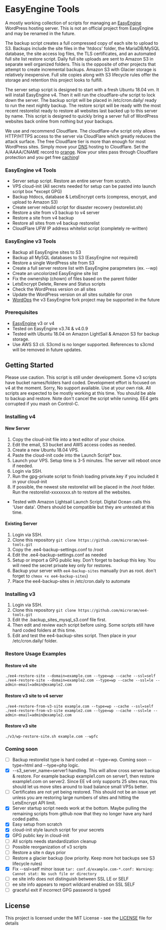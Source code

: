 # EasyEngine Tools

A mostly working collection of scripts for managing an [EasyEngine](https://easyengine.io) WordPress hosting server. This is not an official project from EasyEngine and may be renamed in the future.

The backup script creates a full compressed copy of each site to upload to S3. Backups include the site files in the 'htdocs' folder, the MariaDB/MySQL database, the site access log files, the TLS certificates, and an automated full site list restore script.  Daily full site uploads are sent to Amazon S3 in separate well organized folders. This is the opposite of other projects that attempt to create incremental backups. Amazon S3 with Glacier storage is relatively inexpensive. Full site copies along with S3 lifecycle rules offer the storage and retention this project looks to fulfill.

The server setup script is designed to start with a fresh Ubuntu 18.04 vm. It will install EasyEngine v4. Then it will run the cloudflare-ufw script to lock down the server. The backup script will be placed in /etc/cron.daily/ ready to run the next nightly backup. The restore script will be ready with the most recent restorelist ready to restore all websites last backed up to this server by name. This script is designed to quickly bring a server full of WordPress websites back online from nothing but your backups.

We use and recommend Cloudflare. The cloudflare-ufw script only allows HTTP/HTTPS access to the server via CloudFlare which greatly reduces the attack surface. The free Cloudflare tier is more than enough for most WordPress sites. Simply move your [DNS](https://support.cloudflare.com/hc/en-us/articles/201720164-Step-2-Create-a-Cloudflare-account-and-add-a-website) hosting to Cloudflare. Set the A/AAAA/CNAME record to [orange](https://support.cloudflare.com/hc/en-us/articles/200169626-What-subdomains-are-appropriate-for-orange-gray-clouds-). Now your sites pass through Cloudflare protection and you get free [caching](https://support.cloudflare.com/hc/en-us/articles/200172516-Which-file-extensions-does-Cloudflare-cache-for-static-content-)!

### EasyEngine v4 Tools

- Server setup script. Restore an entire server from scratch.
- VPS cloud-init (All secrets needed for setup can be pasted into launch script box *except GPG)
- Backup htdocs, database & LetsEncrypt certs (compress, encrypt, and upload to Amazon S3)
- Create server rebuild script for disaster recovery (restorelist.sh)
- Restore a site from v3 backup to v4 server
- Restore a site from v4 backup
- Restore all sites from v4 backup restorelist
- CloudFlare UFW IP address whitelist script (completely re-written)

### EasyEngine v3 Tools

- Backup all EasyEngine sites to S3
- Backup all MySQL databases to S3 (EasyEngine not required)
- Restore a single WordPress site from S3
- Create a full server restore list with EasyEngine parapmeters (ex. --wp)
- Create an uncolorized EasyEngine site list
- Fix the ownership (chown) of files based on the parent folder
- LetsEncrypt Delete, Renew and Status scripts
- Check the WordPress version on all sites
- Update the WordPress version on all sites suitable for cron
- [WordOps](https://wordops.org/) the v3 EasyEngine fork project may be supported in the future

### Prerequisites

- [EasyEngine](https://easyengine.io) v3 or v4
- Tested on EasyEngine v3.74 & v4.0.9
- Tested with Ubuntu 18.04 on Amazon LightSail & Amazon S3 for backup storage.
- Use AWS S3 cli. S3cmd is no longer supported. References to s3cmd will be removed in future updates.

## Getting Started

Please use caution. This script is still under development. Some v3 scripts have bucket names/folders hard coded. Development effort is focused on v4 at the moment. Sorry, No support available. Use at your own risk. All scripts are expected to be mostly working at this time. You should be able to backup and restore. Note don't cancel the script while running. EE4 gets corrupted if you mash on Control-C.

### Installing v4

#### New Server

1. Copy the cloud-init file into a text editor of your choice.
2. Edit the email, S3 bucket and AWS access codes as needed.
3. Create a new Ubuntu 18.04 VPS.
4. Paste the cloud-init code into the Launch Script* box.
5. Launch your VPS. Setup time is 3-5 minutes. The server will reboot once if needed.
6. Login via SSH.
7. Run the gpg-private script to finish loading private.key if you included it in your cloud-init
8. If possible, the newest site restorelist will be placed in the /root folder. Run the restorelist-xxxxxxxx.sh to restore all the websites.

 * Tested with Amazon Lightsail Launch Script. Digital Ocean calls this 'User data'. Others should be compatible but they are untested at this time.

#### Existing Server

1. Login via SSH.
2. Clone this repository `git clone https://github.com/microram/ee4-tools.git`
3. Copy the .ee4-backup-settings.conf to /root
4. Edit the .ee4-backup-settings.conf as needed
5. Setup or import a GPG public key. Don't forget to backup this key. You will need the secret private key only for restores.
6. Backup your server with `ee4-backup-sites` manually (run as root. don't forget to `chmox +x ee4-backup-sites`)
7. Place the ee4-backup-sites in /etc/cron.daily to automate

### Installing v3

1. Login via SSH.
2. Clone this repository `git clone https://github.com/microram/ee4-tools.git`
3. Edit the .backup_sites_mysql_s3.conf file first. 
4. Then edit and review each script before using. Some scripts still have hard coded folders at this time.
5. Edit and test the ee4-backup-sites script. Then place in your /etc/cron.daily/ folder.

### Restore Usage Examples

#### Restore v4 site

    ./ee4-restore-site --domain=example.com --type=wp --cache --ssl=self
    ./ee4-restore-site --domain=example2.com --type=wp --cache --ssl=le --admin-email=admin@example2.com

#### Restore v3 site to v4 server

    ./ee4-restore-from-v3-site example.com --type=wp --cache --ssl=self
    ./ee4-restore-from-v3-site example2.com --type=wp --cache --ssl=le --admin-email=admin@example2.com

#### Restore v3 site

    ./v3/wp-restore-site.sh example.com --wpfc

### Coming soon

- [ ] Backup restorelist type is hard coded at --type=wp. Coming soon --type=html and --type=php logic.
- [x] --s3_server_name=server1 handling. This will allow cross server backup & restore. For example backup example1.com on server1, then restore example1.com on server2. Since EE v4 only supports 25 sites max, this should let us move sites around to load balance small VPSs better.  
- [ ] Certificates are not yet being restored. This should not be an issue yet unless you are restoring large numbers of sites and hitting the LetsEncrypt API limit.
- [x] Server startup script needs work at the bottom. Maybe pulling the remaining scripts from github now that they no longer have any hard coded paths.
- [x] Easy setup from scratch
- [x] cloud-init style launch script for your secrets
- [x] GPG public key in cloud-init
- [ ] All scripts needs standardization cleanup
- [ ] Possible reorganization of v3 scripts
- [ ] Restore a site n days prior
- [ ] Restore a glacier backup (low priority. Keep more hot backups see S3 lifecycle rules)
- [x] Fix --ssl=self minor issue `tar: conf.d/example.com-*.conf: Warning: Cannot stat: No such file or directory`
- [ ] ee site info does not distinguish between SSL LE or SELF
- [ ] ee site info appears to report wildcard enabled on SSL SELF
- [ ] graceful exit if incorrect GPG password is typed

## License

This project is licensed under the MIT License - see the [LICENSE](LICENSE) file for details
